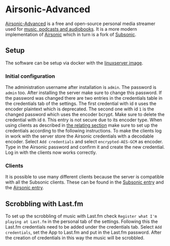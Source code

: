 # Airsonic-Advanced

[Airsonic-Advanced](https://github.com/airsonic-advanced/airsonic-advanced) is
a free and open-source personal media streamer used for
[music, podcasts and audiobooks](./audio.md).
It is a more modern implementation of [Airsonic](./airsonic.md) which in turn
is a fork of [Subsonic](./subsonic.md).

## Setup

The software can be setup via docker with the
[linuxserver image](./docker/linuxserver_-_airsonic-advanced.md).

### Initial configuration

The administration username after installation is `admin`.
The password is `admin` too.
After installing the server make sure to change this password.
If the password was changed there are two entries in the credentials table in
the credentials tab of the settings.
The first credential with id `0` uses the encoder plaintext which is
deprecated.
The second one with id `1` is the changed password which uses the encoder
bcrypt.
Make sure to delete the credential with id `0`.
This entry is not secure due to its encoder type.
When using clients as described in [the relating section](#clients) make sure
to set up the credentials according to the following instructions.
To make the clients log in work with the server store the Airsonic credentials
with a decodable encoder.
Select `Add credentials` and select `encrypted-AES-GCM` as encoder.
Type in the Airsonic password and confirm it and create the new credential.
Log in with the clients now works correctly.

### Clients

It is possible to use many different clients because the server is compatible
with all the Subsonic clients.
These can be found in the [Subsonic entry](./subsonic.md#clients) and the [Airsonic
entry](/wiki/airsonic.md#clients).

## Scrobbling with Last.fm

To set up the scrobbling of music with Last.fm check
`Register what I'm playing at Last.fm` in the personal tab of the settings.
Following this the Last.fm credentials need to be added under the credentials
tab.
Select `Add credentials`, set the App to Last.fm and put in the Last.fm
password.
After the creation of credentials in this way the music will be scrobbled.
